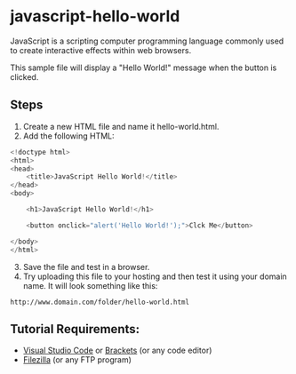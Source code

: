 # javascript-hello-world

JavaScript is a scripting computer programming language commonly used to create interactive effects within web browsers.

This sample file will display a "Hello World!" message when the button is clicked. 

## Steps

1. Create a new HTML file and name it hello-world.html.
2. Add the following HTML:

```javascript
<!doctype html>
<html>
<head>
    <title>JavaScript Hello World!</title>
</head>
<body>

    <h1>JavaScript Hello World!</h1>

    <button onclick="alert('Hello World!');">Clck Me</button>

</body>
</html>
```

3. Save the file and test in a browser.
4. Try uploading this file to your hosting and then test it using your domain name. It will look something like this:

```
http://www.domain.com/folder/hello-world.html
```

## Tutorial Requirements:

* [Visual Studio Code](https://code.visualstudio.com/) or [Brackets](http://brackets.io/) (or any code editor)
* [Filezilla](https://filezilla-project.org/) (or any FTP program)
